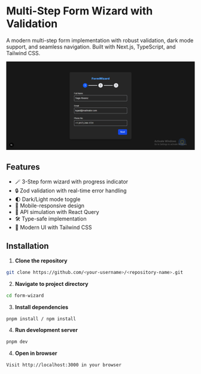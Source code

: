 # Multi-Step Form Wizard with Validation

A modern multi-step form implementation with robust validation, dark mode support, and seamless navigation. Built with Next.js, TypeScript, and Tailwind CSS.

![Form Demo Screenshot](./public/screenshot.png) <!-- Add your screenshot -->

## Features

- 🪄 3-Step form wizard with progress indicator
- 🔒 Zod validation with real-time error handling
- 🌓 Dark/Light mode toggle
- 📱 Mobile-responsive design
- 📡 API simulation with React Query
- 🛠 Type-safe implementation
- 🎨 Modern UI with Tailwind CSS

## Installation

1. **Clone the repository**

```bash
git clone https://github.com/<your-username>/<repository-name>.git
```

2. **Navigate to project directory**

```bash
cd form-wizard
```

3. **Install dependencies**

```bash
pnpm install / npm install
```

4. **Run development server**

```bash
pnpm dev
```

4. **Open in browser**

```bash
Visit http://localhost:3000 in your browser
```
